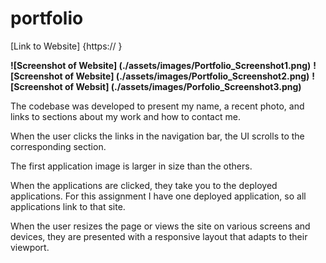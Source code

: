 # **portfolio**

[Link to Website] {https://      }

**![Screenshot of Website] (./assets/images/Portfolio_Screenshot1.png)**
**![Screenshot of Website] (./assets/images/Portfolio_Screenshot2.png)**
**![Screenshot of Websit] (./assets/images/Porfolio_Screenshot3.png)**


The codebase was developed to present my name, a recent photo, and links to sections about my work and how to contact me.

When the user clicks the links in the navigation bar, the UI scrolls to the corresponding section.

The first application image is larger in size than the others.

When the applications are clicked, they take you to the deployed applications. For this assignment I have one deployed application, so all applications link to that site.

When the user resizes the page or views the site on various screens and devices, they are presented with a responsive layout that adapts to their viewport.

